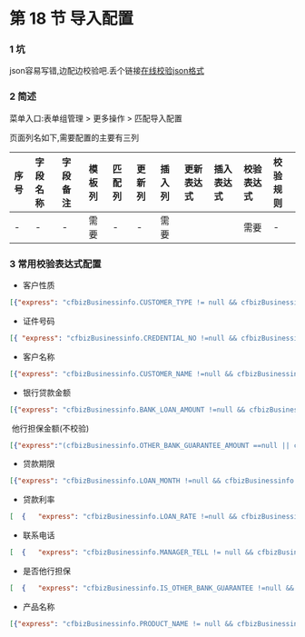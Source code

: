 # 第 18 节 导入配置

### 1 坑

json容易写错,边配边校验吧.丢个链接[在线校验json格式](https://www.sojson.com/)

### 2 简述

菜单入口:表单组管理 > 更多操作 > 匹配导入配置

页面列名如下,需要配置的主要有三列

| 序号 | 字段名称 | 字段备注 | 模板列 | 匹配列 | 更新列 | 插入列 | 更新表达式 | 插入表达式 | 校验表达式 | 校验规则 |
| :--- | :------- | :------- | :----- | :----- | :----- | :----- | :--------- | :--------- | :--------- | :------- |
| -    | -        | -        | 需要   | -      | -      | 需要   |            |            | 需要       | -        |

### 3 常用校验表达式配置

- 客户性质

```json
[{"express": "cfbizBusinessinfo.CUSTOMER_TYPE != null && cfbizBusinessinfo.CUSTOMER_TYPE !=''","msg": "客户性质不能为空"}, {"express": "['GR','QY'].indexOf(cfbizBusinessinfo.CUSTOMER_TYPE)>=0","msg": "客户性质必须填写个人或企业"}]
```

- 证件号码

```json
[{ "express": "cfbizBusinessinfo.CREDENTIAL_NO !=null && cfbizBusinessinfo.CREDENTIAL_NO !=''", "msg": "身份证号/统一社会信用代码不能为空" }, { "express": "((cfbizBusinessinfo.CUSTOMER_TYPE=='QY')&&(/^[1-9A-GY]{1}[1239]{1}[1-5]{1}[0-9]{5}[0-9A-Z]{10}$|^[0-9]{15}$/.test(cfbizBusinessinfo.CREDENTIAL_NO)))||(cfbizBusinessinfo.CUSTOMER_TYPE=='GR')", "message": "客户性质为企业时应输入正确的统一社会信用代码" }, { "express": "((cfbizBusinessinfo.CUSTOMER_TYPE=='GR')&&(/^[1-9]\\d{5}(18|19|([23]\\d))\\d{2}((0[1-9])|(10|11|12))(([0-2][1-9])|10|20|30|31)\\d{3}[0-9Xx]$/.test(cfbizBusinessinfo.CREDENTIAL_NO)))||(cfbizBusinessinfo.CUSTOMER_TYPE=='QY')", "message": "客户性质为自然人时应输入正确的身份证号" }]
```

- 客户名称

```json
[{"express": "cfbizBusinessinfo.CUSTOMER_NAME !=null && cfbizBusinessinfo.CUSTOMER_NAME !=''","msg": "客户名称不能为空"}]
```

- 银行贷款金额

```json
[{"express": "cfbizBusinessinfo.BANK_LOAN_AMOUNT !=null && cfbizBusinessinfo.BANK_LOAN_AMOUNT !=''",   "msg": "银行贷款金额（万元）不能为空"  },{"express":"Number(cfbizBusinessinfo.BANK_LOAN_AMOUNT) >= 10 && Number(cfbizBusinessinfo.BANK_LOAN_AMOUNT) <= 1000","msg": "银行贷款金额（万元）必须大于或等于10万元且小于或等于1000万元"}]
```

​	他行担保金额(不校验)

```json
[{"express":"(cfbizBusinessinfo.OTHER_BANK_GUARANTEE_AMOUNT ==null || cfbizBusinessinfo.OTHER_BANK_GUARANTEE_AMOUNT =='') || (Number(cfbizBusinessinfo.OTHER_BANK_GUARANTEE_AMOUNT) >= 10 && Number(cfbizBusinessinfo.OTHER_BANK_GUARANTEE_AMOUNT) <= 1000)","msg": "银行贷款金额（万元）必须大于或等于10万元且小于或等于1000万元"}]
```



- 贷款期限

```json
[{"express": "cfbizBusinessinfo.LOAN_MONTH !=null && cfbizBusinessinfo.LOAN_MONTH !=''","msg": "贷款期限（月）不能为空"}, {"express": "/^[1-9]\\d*|0$/.test(cfbizBusinessinfo.LOAN_MONTH)","msg": "贷款期限（月）必须为非负整数"}, {"express": "Number(cfbizBusinessinfo.LOAN_MONTH) <= 36","msg": "贷款期限（月）必须小于或等于36"}]
```

- 贷款利率

```json
[  {   "express": "cfbizBusinessinfo.LOAN_RATE !=null && cfbizBusinessinfo.LOAN_RATE !=''",   "msg": "贷款年利率（%）不能为空"  },  {   "express": "Number(cfbizBusinessinfo.LOAN_RATE) > 0 && Number(cfbizBusinessinfo.LOAN_RATE) <= 20",   "msg": "贷款年利率（%）必须大于0且小于或等于20"  } ]
```

- 联系电话

```json
[  {   "express": "cfbizBusinessinfo.MANAGER_TELL != null && cfbizBusinessinfo.MANAGER_TELL !=''",   "msg": "联系电话不能为空"  },  {   "express": "/(^(0[0-9]{2,3}\\-)([0-9]{7,8})$)|(^0?[1][358][0-9]{9}$)/.test(cfbizBusinessinfo.MANAGER_TELL)",   "msg": "必须填写有效的联系电话或手机号码"  } ]
```

- 是否他行担保

```json
[  {   "express": "cfbizBusinessinfo.IS_OTHER_BANK_GUARANTEE !=null && cfbizBusinessinfo.IS_OTHER_BANK_GUARANTEE !=''",   "msg": "是否他行担保不能为空"  },  {   "express": "['Y','N'].indexOf(cfbizBusinessinfo.IS_OTHER_BANK_GUARANTEE)>=0",   "msg": "是否他行担保只能填写【是】或【否】"  } ]
```

- 产品名称

```json
[{"express": "cfbizBusinessinfo.PRODUCT_NAME != null && cfbizBusinessinfo.PRODUCT_NAME !=''","msg": "产品名称不能为空"}, {"express": "['CGCP','SND_FSD','HA_FSD','HA_ZCD','SND_FMD','ZD_CMSCD','ZL_WGFDD','NK_LSZZDHD','YK_SND_JQ','YC_LPD','NJ33DSGYL','CZ_HND','LJT_PLCP','NT_YCD','ZJ_JTNCPL','SND_MLXCD','NTD','XNJYD','JGNDD'].indexOf(cfbizBusinessinfo.PRODUCT_NAME)>=0","msg": "产品名称必须存在"}]
```



